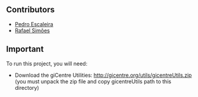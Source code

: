 ## Contributors
 - [Pedro Escaleira](https://github.com/oEscal)
 - [Rafael Simões](https://github.com/Rafaelyot)

## Important
To run this project, you will need:
 - Download the giCentre Utilities: http://gicentre.org/utils/gicentreUtils.zip
(you must unpack the zip file and copy gicentreUtils path to this directory)

